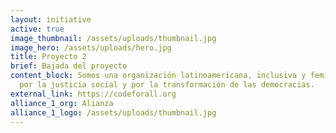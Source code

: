 ```yaml
---
layout: initiative
active: true
image_thumbnail: /assets/uploads/thumbnail.jpg
image_hero: /assets/uploads/hero.jpg
title: Proyecto 2
brief: Bajada del proyecto
content_block: Somos una organización latinoamericana, inclusiva y feminista que lucha
  por la justicia social y por la transformación de las democracias.
external_link: https://codeforall.org
alliance_1_org: Alianza
alliance_1_logo: /assets/uploads/thumbnail.jpg
---
```

